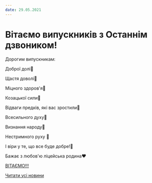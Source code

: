 ```yaml
---
date: 29.05.2021
---
```

# Вітаємо випускників з Останнім дзвоником!

Дорогим випускникам:

Доброї долі💙

Щастя доволі💛

Міцного здоров'я💙

Козацької сили💛

Відваги предків, які вас зростили💙

Всесильного духу💛

Визнання народу💙

Нестримного руху 💛

І віри у те, що все буде добре!💙

Бажає з любов'ю ліцейська родина♥️

[ВІТАЄМО!!!](https://youtu.be/Zj3vHwF7bRo)

[Читати усі новини](/news)
